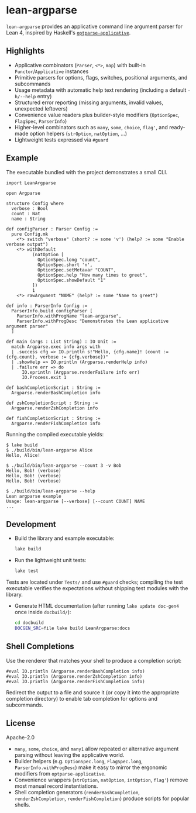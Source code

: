 # lean-argparse

`lean-argparse` provides an applicative command line argument parser for Lean 4, inspired by Haskell's [`optparse-applicative`](https://hackage.haskell.org/package/optparse-applicative).

## Highlights

- Applicative combinators (`Parser`, `<*>`, `map`) with built-in `Functor`/`Applicative` instances
- Primitive parsers for options, flags, switches, positional arguments, and subcommands
- Usage metadata with automatic help text rendering (including a default `-h/--help` entry)
- Structured error reporting (missing arguments, invalid values, unexpected leftovers)
- Convenience value readers plus builder-style modifiers (`OptionSpec`, `FlagSpec`, `ParserInfo`)
- Higher-level combinators such as `many`, `some`, `choice`, `flag'`, and ready-made option helpers (`strOption`, `natOption`, …)
- Lightweight tests expressed via `#guard`

## Example

The executable bundled with the project demonstrates a small CLI.

```lean
import LeanArgparse

open Argparse

structure Config where
  verbose : Bool
  count : Nat
  name : String

def configParser : Parser Config :=
  pure Config.mk
    <*> switch "verbose" (short? := some 'v') (help? := some "Enable verbose output")
    <*> withDefault
          (natOption [
            OptionSpec.long "count",
            OptionSpec.short 'n',
            OptionSpec.setMetavar "COUNT",
            OptionSpec.help "How many times to greet",
            OptionSpec.showDefault "1"
          ])
          1
    <*> rawArgument "NAME" (help? := some "Name to greet")

def info : ParserInfo Config :=
  ParserInfo.build configParser [
    ParserInfo.withProgName "lean-argparse",
    ParserInfo.withProgDesc "Demonstrates the Lean applicative argument parser"
  ]

def main (args : List String) : IO Unit :=
  match Argparse.exec info args with
  | .success cfg => IO.println s!"Hello, {cfg.name}! (count := {cfg.count}, verbose := {cfg.verbose})"
  | .showHelp => IO.println (Argparse.renderHelp info)
  | .failure err => do
      IO.eprintln (Argparse.renderFailure info err)
      IO.Process.exit 1

def bashCompletionScript : String :=
  Argparse.renderBashCompletion info

def zshCompletionScript : String :=
  Argparse.renderZshCompletion info

def fishCompletionScript : String :=
  Argparse.renderFishCompletion info
```

Running the compiled executable yields:

```
$ lake build
$ ./build/bin/lean-argparse Alice
Hello, Alice!

$ ./build/bin/lean-argparse --count 3 -v Bob
Hello, Bob! (verbose)
Hello, Bob! (verbose)
Hello, Bob! (verbose)

$ ./build/bin/lean-argparse --help
Lean argparse example
Usage: lean-argparse [--verbose] [--count COUNT] NAME
...
```

## Development

- Build the library and example executable:
  ```sh
  lake build
  ```

- Run the lightweight unit tests:
  ```sh
  lake test
  ```

Tests are located under `Tests/` and use `#guard` checks; compiling the test executable verifies the expectations without shipping test modules with the library.

- Generate HTML documentation (after running `lake update doc-gen4` once inside `docbuild/`):
  ```sh
  cd docbuild
  DOCGEN_SRC=file lake build LeanArgparse:docs
  ```

## Shell Completions

Use the renderer that matches your shell to produce a completion script:

```lean
#eval IO.println (Argparse.renderBashCompletion info)
#eval IO.println (Argparse.renderZshCompletion info)
#eval IO.println (Argparse.renderFishCompletion info)
```

Redirect the output to a file and source it (or copy it into the appropriate completion directory) to enable tab completion for options and subcommands.

## License

Apache-2.0
- `many`, `some`, `choice`, and `many1` allow repeated or alternative argument parsing without leaving the applicative world.
- Builder helpers (e.g. `OptionSpec.long`, `FlagSpec.long`, `ParserInfo.withProgDesc`) make it easy to mirror the ergonomic modifiers from `optparse-applicative`.
- Convenience wrappers (`strOption`, `natOption`, `intOption`, `flag'`) remove most manual record instantiations.
- Shell completion generators (`renderBashCompletion`, `renderZshCompletion`, `renderFishCompletion`) produce scripts for popular shells.
